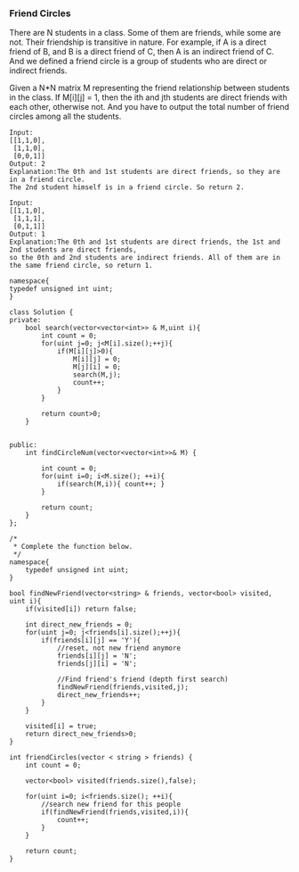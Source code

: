 ### Friend Circles

There are N students in a class. Some of them are friends, while some are not. Their friendship is transitive in nature. For example, if A is a direct friend of B, and B is a direct friend of C, then A is an indirect friend of C. And we defined a friend circle is a group of students who are direct or indirect friends.

Given a N\*N matrix M representing the friend relationship between students in the class. If M\[i\]\[j\] = 1, then the ith and jth students are direct friends with each other, otherwise not. And you have to output the total number of friend circles among all the students.

```
Input: 
[[1,1,0],
 [1,1,0],
 [0,0,1]]
Output: 2
Explanation:The 0th and 1st students are direct friends, so they are in a friend circle. 
The 2nd student himself is in a friend circle. So return 2.
```

```
Input: 
[[1,1,0],
 [1,1,1],
 [0,1,1]]
Output: 1
Explanation:The 0th and 1st students are direct friends, the 1st and 2nd students are direct friends, 
so the 0th and 2nd students are indirect friends. All of them are in the same friend circle, so return 1.
```

```
namespace{
typedef unsigned int uint;
}

class Solution {
private:
    bool search(vector<vector<int>> & M,uint i){
        int count = 0;
        for(uint j=0; j<M[i].size();++j){
            if(M[i][j]>0){
                M[i][j] = 0;
                M[j][i] = 0;
                search(M,j);
                count++;
            }
        }

        return count>0;
    }


public:
    int findCircleNum(vector<vector<int>>& M) {

        int count = 0;
        for(uint i=0; i<M.size(); ++i){
            if(search(M,i)){ count++; }
        }

        return count;
    }
};
```

```
/*
 * Complete the function below.
 */
namespace{
    typedef unsigned int uint;
}

bool findNewFriend(vector<string> & friends, vector<bool> visited, uint i){
    if(visited[i]) return false;
    
    int direct_new_friends = 0;
    for(uint j=0; j<friends[i].size();++j){
        if(friends[i][j] == 'Y'){
            //reset, not new friend anymore
            friends[i][j] = 'N';
            friends[j][i] = 'N';
            
            //Find friend's friend (depth first search)
            findNewFriend(friends,visited,j);
            direct_new_friends++;
        }
    }
    
    visited[i] = true;
    return direct_new_friends>0;
}

int friendCircles(vector < string > friends) {
    int count = 0;
    
    vector<bool> visited(friends.size(),false);
    
    for(uint i=0; i<friends.size(); ++i){
        //search new friend for this people
        if(findNewFriend(friends,visited,i)){
            count++;
        }
    }
    
    return count;
}


```



